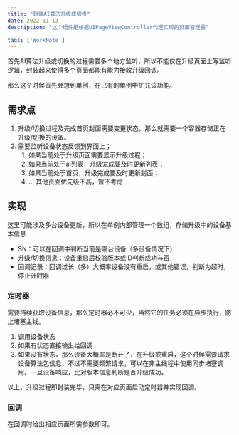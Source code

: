 ```yaml
---
title: "封装AI算法升级或切换"
date: 2022-11-13
description: "这个组件是根据UIPageViewController代理实现的页面管理器"

tags: ['WorkNote']
---
```


首先AI算法升级或切换的过程需要多个地方监听，所以不能仅在升级页面上写监听逻辑，封装起来使得多个页面都能有能力接收升级回调。

那么这个时候首先会想到单例，在已有的单例中扩充该功能。

## 需求点
1. 升级/切换过程及完成首页封面需要变更状态，那么就需要一个容器存储正在升级/切换的设备。
2. 需要监听设备状态反馈到界面上；
   1. 如果当前处于升级页面需要显示升级过程；
   2. 如果当前处于ai列表，升级完成要及时更新列表；
   3. 如果当前处于首页，升级完成要及时更新封面；
   4. ... 其他页面优先级不高，暂不考虑

## 实现

这里可能涉及多台设备更新，所以在单例内部管理一个数组，存储升级中的设备基本信息
- SN：可以在回调中判断当前是哪台设备（多设备情况下）
- 升级/切换信息：设备重启后校验版本或ID判断成功与否
- 回调记录：回调过长（多）大概率设备没有重启，或其他错误，判断为超时，停止计时器


### 定时器
需要持续获取设备信息，那么定时器必不可少，当然它的任务必须在异步执行，防止堵塞主线。
1. 调用设备状态
2. 如果有状态直接输出给回调
3. 如果没有状态，那么设备大概率是断开了，在升级或重启，这个时候需要请求设备算法包信息，不过不需要频繁请求，可以在非主线程中使用同步堵塞调用。一旦设备响应，比对版本信息判断是否升级成功。
   
以上，升级过程即封装完毕，只需在对应页面启动定时器并实现回调。

### 回调
在回调时给出相应页面所需参数即可。